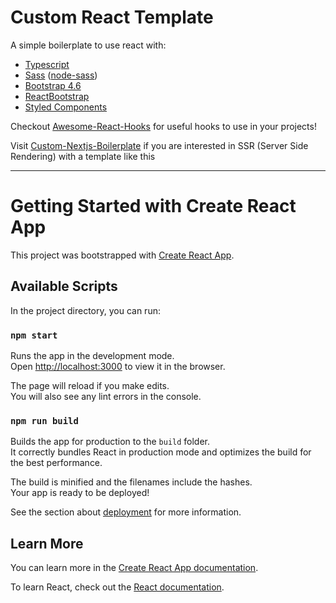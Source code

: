 # Custom React Template

A simple boilerplate to use react with:

-   [Typescript](https://www.typescriptlang.org/)
-   [Sass](https://sass-lang.com/) ([node-sass](https://www.npmjs.com/package/node-sass))
-   [Bootstrap 4.6](https://getbootstrap.com/docs/4.6/)
-   [ReactBootstrap](https://react-bootstrap.github.io/)
-   [Styled Components](https://www.styled-components.com/)

Checkout [Awesome-React-Hooks](https://github.com/rehooks/awesome-react-hooks) for useful hooks to use in your projects!

Visit [Custom-Nextjs-Boilerplate](https://github.com/JorgeArreolaS/Custom-Nextjs-Boilerplate) if you are interested in SSR (Server Side Rendering) with a template like this


---


# Getting Started with Create React App

This project was bootstrapped with [Create React App](https://github.com/facebook/create-react-app).

## Available Scripts

In the project directory, you can run:

### `npm start`

Runs the app in the development mode.\
Open [http://localhost:3000](http://localhost:3000) to view it in the browser.

The page will reload if you make edits.\
You will also see any lint errors in the console.

### `npm run build`

Builds the app for production to the `build` folder.\
It correctly bundles React in production mode and optimizes the build for the best performance.

The build is minified and the filenames include the hashes.\
Your app is ready to be deployed!

See the section about [deployment](https://facebook.github.io/create-react-app/docs/deployment) for more information.

## Learn More

You can learn more in the [Create React App documentation](https://facebook.github.io/create-react-app/docs/getting-started).

To learn React, check out the [React documentation](https://reactjs.org/).
